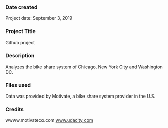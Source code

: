### Date created
Project date: September 3, 2019

### Project Title
Github project

### Description
Analyzes the bike share system of Chicago, New York City and Washington DC.

### Files used
Data was provided by Motivate, a bike share system provider in the U.S.


### Credits
wwww.motivateco.com
www.udacity.com

